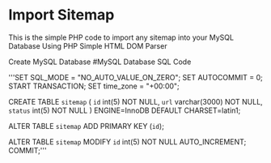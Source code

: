 # Import Sitemap
This is the simple PHP code to import any sitemap into your MySQL Database Using PHP Simple HTML DOM Parser

Create MySQL Database
#MySQL Database SQL Code

'''SET SQL_MODE = "NO_AUTO_VALUE_ON_ZERO";
SET AUTOCOMMIT = 0;
START TRANSACTION;
SET time_zone = "+00:00";

CREATE TABLE `sitemap` (
  `id` int(5) NOT NULL,
  `url` varchar(3000) NOT NULL,
  `status` int(5) NOT NULL
) ENGINE=InnoDB DEFAULT CHARSET=latin1;

ALTER TABLE `sitemap`
  ADD PRIMARY KEY (`id`);

ALTER TABLE `sitemap`
  MODIFY `id` int(5) NOT NULL AUTO_INCREMENT;
COMMIT;'''
